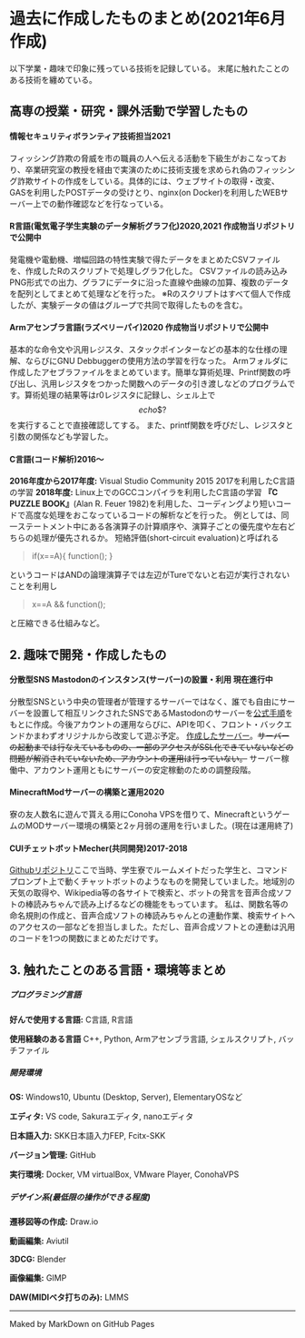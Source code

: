 # 過去に作成したものまとめ(2021年6月作成)

以下学業・趣味で印象に残っている技術を記録している。
末尾に触れたことのある技術を纏めている。


## 高専の授業・研究・課外活動で学習したもの
#### 情報セキュリティボランティア技術担当2021
フィッシング詐欺の脅威を市の職員の人へ伝える活動を下級生がおこなっており、卒業研究室の教授を経由で実演のために技術支援を求められ偽のフィッシング詐欺サイトの作成をしている。具体的には、ウェブサイトの取得・改変、GASを利用したPOSTデータの受けとり、nginx(on Docker)を利用したWEBサーバー上での動作確認などを行なっている。

#### R言語(電気電子学生実験のデータ解析グラフ化)2020,2021 作成物当リポジトリで公開中
発電機や電動機、増幅回路の特性実験で得たデータをまとめたCSVファイルを、作成したRのスクリプトで処理しグラフ化した。
CSVファイルの読み込みPNG形式での出力、グラフにデータに沿った直線や曲線の加算、複数のデータを配列としてまとめて処理などを行った。
※Rのスクリプトはすべて個人で作成したが、実験データの値はグループで共同で取得したものを含む。

#### Armアセンブラ言語(ラズベリーパイ)2020 作成物当リポジトリで公開中
基本的な命令文や汎用レジスタ、スタックポインターなどの基本的な仕様の理解、ならびにGNU Debbuggerの使用方法の学習を行なった。
Armフォルダに作成したアセブラファイルをまとめています。簡単な算術処理、Printf関数の呼び出し、汎用レジスタをつかった関数へのデータの引き渡しなどのプログラムです。算術処理の結果等はr0レジスタに記録し、シェル上で
$$echo \$? $$
を実行することで直接確認してする。
また、printf関数を呼びだし、レジスタと引数の関係なども学習した。

#### C言語(コード解析)2016～
__2016年度から2017年度:__ Visual Studio Community 2015 2017を利用したC言語の学習
__2018年度:__ Linux上でのGCCコンパイラを利用したC言語の学習
__『C PUZZLE BOOK』__(Alan R. Feuer 1982)を利用した、コーディングより短いコードで高度な処理をおこなっているコードの解析などを行った。
例としては、同一ステートメント中にある各演算子の計算順序や、演算子ごとの優先度や左右どちらの処理が優先されるか。
短絡評価(short-circuit evaluation)と呼ばれる
>if(x==A){
        function();
} 

というコードはANDの論理演算子では左辺がTureでないと右辺が実行されないことを利用し
>x==A && function();

と圧縮できる仕組みなど。


## 2. 趣味で開発・作成したもの
#### 分散型SNS Mastodonのインスタンス(サーバー)の設置・利用 現在進行中
分散型SNSという中央の管理者が管理するサーバーではなく、誰でも自由にサーバーを設置して相互リンクされたSNSであるMastodonのサーバーを[公式手順](https://docs.joinmastodon.org/admin/install/)をもとに作成。今後アカウントの運用ならびに、APIを叩く、フロント・バックエンドかまわずオリジナルから改変して遊ぶ予定。
[作成したサーバー](https://nishimin.net/@admin)。~~サーバーの起動までは行なえているものの、一部のアクセスがSSL化できていないなどの問題が解消されていないため、アカウントの運用は行っていない。~~ サーバー稼働中、アカウント運用ともにサーバーの安定稼動のための調整段階。

#### MinecraftModサーバーの構築と運用2020
寮の友人数名に遊んで貰える用にConoha VPSを借りて、MinecraftというゲームのMODサーバー環境の構築と2ヶ月弱の運用を行いました。(現在は運用終了)

#### CUIチェットボットMecher(共同開発)2017-2018
[Githubリポジトリ](https://github.com/enTear/Project_Mecher/tree/%CE%B1_Version)ここで当時、学生寮でルームメイトだった学生と、コマンドプロンプト上で動くチャットボットのようなものを開発していました。地域別の天気の取得や、Wikipedia等の各サイトで検索と、ボットの発言を音声合成ソフトの棒読みちゃんで読み上げるなどの機能をもっています。
私は、関数名等の命名規則の作成と、音声合成ソフトの棒読みちゃんとの連動作業、検索サイトへのアクセスの一部などを担当しました。ただし、音声合成ソフトとの連動は汎用のコードを1つの関数にまとめただけです。



## 3. 触れたことのある言語・環境等まとめ
##### プログラミング言語
__好んで使用する言語:__ C言語, R言語

__使用経験のある言語__ C++, Python, Armアセンブラ言語, シェルスクリプト, バッチファイル

##### 開発環境
__OS:__ Windows10, Ubuntu (Desktop, Server), ElementaryOSなど

__エディタ:__ VS code, Sakuraエディタ, nanoエディタ

__日本語入力:__ SKK日本語入力FEP, Fcitx-SKK

__バージョン管理:__ GitHub

__実行環境:__ Docker, VM virtualBox, VMware Player, ConohaVPS

##### デザイン系(最低限の操作ができる程度)
__遷移図等の作成:__ Draw.io

__動画編集:__ Aviutil

__3DCG:__ Blender

__画像編集:__ GIMP

__DAW(MIDIベタ打ちのみ):__ LMMS

____
Maked by MarkDown on GitHub Pages
